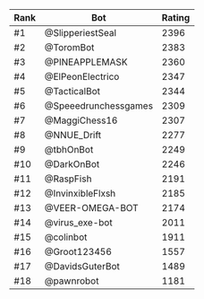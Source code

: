 Rank|Bot|Rating
---|---|---
#1|@SlipperiestSeal|2396
#2|@ToromBot|2383
#3|@PINEAPPLEMASK|2360
#4|@ElPeonElectrico|2347
#5|@TacticalBot|2344
#6|@Speeedrunchessgames|2309
#7|@MaggiChess16|2307
#8|@NNUE_Drift|2277
#9|@tbhOnBot|2249
#10|@DarkOnBot|2246
#11|@RaspFish|2191
#12|@InvinxibleFlxsh|2185
#13|@VEER-OMEGA-BOT|2174
#14|@virus_exe-bot|2011
#15|@colinbot|1911
#16|@Groot123456|1557
#17|@DavidsGuterBot|1489
#18|@pawnrobot|1181
